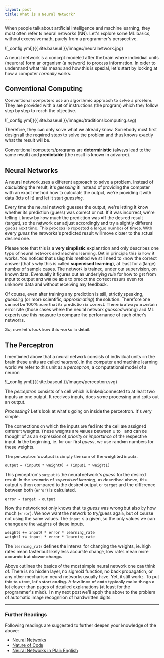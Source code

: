 ```yaml
---
layout: post
title: What is a Neural Network?
---
```


When people talk about artificial intelligence and machine learning, they most often refer to neural networks (NN). 
Let's explore some ML basics, without excessive math, purely from a programmer's perspective.

![_config.yml]({{ site.baseurl }}/images/neuralnetwork.jpg)

A neural network is a concept modeled after the brain where individual units (neurons) form an organism (a network) to process information. 
In order to understand what this means and how this is special, let's start by looking at how a computer *normally* works.  

## Conventional Computing

Conventional computers use an algorithmic approach to solve a problem. 
They are provided with a set of instructions (the program) which they follow step by step to reach the objective.

![_config.yml]({{ site.baseurl }}/images/traditionalcomputing.svg)

Therefore, they can only solve what we already know. 
Somebody must first design all the required steps to solve the problem and thus knows exactly what the result will be.

Conventional computers/programs are **deterministic** (always lead to the same result) and **predictable** (the result is known in advance). 

## Neural Networks

A neural network uses a different approach to solve a problem. 
Instead of *calculating* the result, it's *guessing* it! 
Instead of providing the computer with an exact method how to calculate the output, we're providing it with data (lots of it) and let it start *guessing*. 

Every time the neural network guesses the output, we're letting it know whether its prediction (guess) was correct or not. 
If it was incorrect, we're telling it know by how much the prediction was off the desired result (target), so the network can adjust accordingly and try a slightly different guess next time.
This process is repeated a largue number of times. 
With every *guess* the networks's predicted result will move closer to the actual desired one. 

Please note that this is a **very simplistic** explanation and only describes one type of neural network and machine learning. 
But in principle this is how it works. 
You noticed that using this method we still need to know the correct answer (that's why this is called **supervised learning**), at least for a (large) number of sample cases.
The network is trained, under our supervision, on known data. 
Eventually it figures out an underlying *rule* for how to get from input to output and will be able to predict the correct results even for unknown data and without receiving any feedback.

Of course, even after training any prediction is still, strictly speaking, *guessing* (or more scientific, *approximating*) the solution.
Therefore one cannot be 100% sure that its prediction is correct. 
There is always a certain error rate (those cases where the neural network *guessed* wrong) and ML experts use this measure to compare the performance of each other's networks.
 
So, now let's look how this works in detail.

## The Perceptron

I mentioned above that a neural network consists of individual units (in the brain these units are called *neurons*). 
In the computer and machine learning world we refer to this unit as a *perceptron*, a computational model of a neuron.

![_config.yml]({{ site.baseurl }}/images/perceptron.svg)

The *perceptron* consists of a cell which is linked/connected to at least two inputs an one output.
It receives inputs, does some processing and spits out an output. 

*Processing*? Let's look at what's going on inside the perceptron. It's very simple. 

The connections on which the inputs are fed into the cell are assigned different weights. 
These weights are values between 0 to 1 and can be thought of as an expression of *priority* or *importance* of the respective input. 
In the beginning, ie. for our first *guess*, we use random numbers for these weights.

The perceptron's output is simply the sum of the weighted inputs.

```
output = (input0 * weight0) + (input1 * weight1)

```

This perceptron's `output` is the neural network's *guess* for the desired result.
In the scenario of *supervised learning*, as described above, this output is then compared to the desired output or `target` and the difference between both (`error`) is calculated.

```
error = target - output

```

Now the network not only knows that its *guess* was wrong but also by how much (`error`).
We now want the network to try/guess again, but of course not using the same values.
The `input` is a given, so the only values we can change are the `weights` of these inputs.

```
weight0 += input0 * error * learning_rate
weight1 += input1 * error * learning_rate

```

The `learning_rate` defines the interval for changing the weights, ie. high rates mean faster but likely less accurate change, low rates mean more accurate but slower change.

Above outlines the basics of the most simple neural network one can think of. 
There is no hidden layer, no sigmoid function, no back propagation, or any other mechanism neural networks usually have.
Yet, it still works.
To put this to a test, let's start coding. A few lines of code typically make things a lot clearer than pages of detailed explanations (at least for the programmer's mind).
I
n my next post we'll apply the above to the problem of automatic image recognition of handwritten digits. 

---

### Further Readings

Following readings are suggested to further deepen your knowledge of the above:

* [Neural Networks](http://www.doc.ic.ac.uk/~nd/surprise_96/journal/vol4/cs11/report.html) 
* [Nature of Code](http://natureofcode.com/book/chapter-10-neural-networks/)
* [Neural Networks in Plain English](http://www.ai-junkie.com/ann/evolved/nnt1.html)

